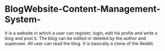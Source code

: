 # BlogWebsite-Content-Management-System-

It is a website in which a user can register, login, edit his profie and write a blog and post it.
The blog can be edited or deleted by the author and superuser.
All user can read the blog.
It is basically a clone of the Reddit.
